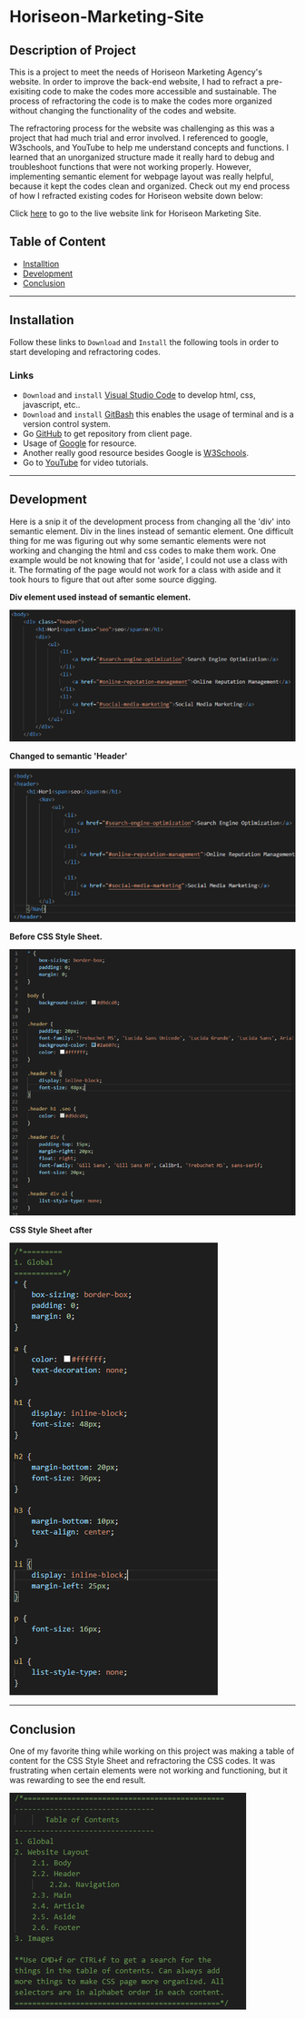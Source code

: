 # Horiseon-Marketing-Site

## Description of Project

This is a project to meet the needs of Horiseon Marketing Agency's website. In order to improve the back-end website, I had to refract a pre-exisiting code to make the codes more accessible and sustainable. The process of refractoring the code is to make the codes more organized without changing the functionality of the codes and website. 

The refractoring process for the website was challenging as this was a project that had much trial and error involved. I referenced to google, W3schools, and YouTube to help me understand concepts and functions. I learned that an unorganized structure made it really hard to debug and troubleshoot functions that were not working properly. However, implementing semantic element for webpage layout was really helpful, because it kept the codes clean and organized. Check out my end process of how I refracted existing codes for Horiseon website down below:

Click [here](https://baoxng.github.io/Horiseon-Marketing-Site/) to go to the live website link for Horiseon Marketing Site.

## Table of Content
* [Installtion](#installation)
* [Development](#development)
* [Conclusion](#Conclusion)

---
## Installation 

Follow these links to `Download` and `Install` the following tools in order to start developing and refractoring codes.

### Links
-  `Download` and `install` [Visual Studio Code](https://code.visualstudio.com/) to develop html, css, javascript, etc..
- `Download` and `install` [GitBash](https://git-scm.com/downloads) this enables the usage of terminal and is a version control system.
-  Go [GitHub](http://www.github.com) to get repository from client page.
-  Usage of [Google](http://www.google.com) for resource.
- Another really good resource besides Google is [W3Schools](https://www.w3schools.com/).
- Go to [YouTube](http://www.youtube.com) for video tutorials.

---
## Development
Here is a snip it of the development process from changing all the 'div' into semantic element. Div in the lines instead of semantic element. One difficult thing for me was figuring out why some semantic elements were not working and changing the html and css codes to make them work. One example would be not knowing that for 'aside', I could not use a class with it. The formating of the page would not work for a class with aside and it took hours to figure that out after some source digging. 

<b> Div element used instead of semantic element. </b>

![div-in-everyline.png](/images/div-in-everyline.PNG)

 <b>Changed to semantic 'Header' </b>

![semantic-element.png](/images/semantic-element.PNG)

<b> Before CSS Style Sheet. </b>

![css-before.PNG](/images/css-before.PNG)

<b>CSS Style Sheet after</b>

![css-after.PNG](/images/css-after.PNG)

---

## Conclusion

One of my favorite thing while working on this project was making a table of content for the CSS Style Sheet and refractoring the CSS codes. It was frustrating when certain elements were not working and functioning, but it was rewarding to see the end result.

![table-content-css.PNG](/images/table-content-css.PNG)






